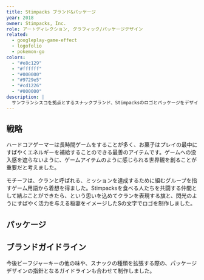 ```yaml
---
title: Stimpacks ブランド&パッケージ
year: 2018
owner: Stimpacks, Inc.
role: アートディレクション, グラフィック/パッケージデザイン
related:
  - googleplay-game-effect
  - logofolio
  - pokemon-go
colors:
  - "#e8c129"
  - "#ffffff"
  - "#000000"
  - "#9729e5"
  - "#cd1226"
  - "#000000"
description: |
  サンフランシスコを拠点とするスナックブランド、Stimpacksのロゴとパッケージをデザインしました。ターゲットはハードコアゲーマーで、StimpackとはFPSなどのゲームに登場する回復アイテムの名称です。その多くは注射器など医療用品のビジュアルであることが多いのですが、あくまで食べ物のブランドであることを意識し、シリアスにならないように気をつけました。最初のプロダクトはビーフジャーキーで、構想として今後他のスナックにも展開していくと聞き、商品ラインナップが拡張しても成り立つように設計しました。
---
```


## 戦略

ハードコアゲーマーは長時間ゲームをすることが多く、お菓子はプレイの最中にすばやくエネルギーを補給することのできる最善のアイテムです。ゲームへの没入感を遮らないように、ゲームアイテムのように感じられる世界観を創ることが重要だと考えました。

モチーフは、クランと呼ばれる、ミッションを達成するために組むグループを指すゲーム用語から着想を得ました。Stimpacksを食べる人たちを共闘する仲間として結ぶことができたら、という思いを込めてクランを表現する旗と、閃光のようにすばやく活力を与える稲妻をイメージしたSの文字でロゴを制作しました。

<work-media name="concept2.jpg" alt="ロゴコンセプト" />
<work-media name="logo.jpg" alt="ロゴ" />

<work-media name="badge.jpg" alt="ピンバッジ" caption="ソーシャルメディアのプロフィール用に、ロゴの稲妻部分のみを用いたバージョンも提供し、アイコンサイズが小さな場合でも、視認性が高く、印象づけることができるようにしました" />

## パッケージ

<work-media name="package01.jpg" alt="Original Beef Jerkyのパッケージデザイン" />
<work-media name="package02.jpg" alt="Peppered Beef Jerkyのパッケージデザイン" />
<work-media name="package03.jpg" alt="Teriyaki Beef Jerkyのパッケージデザイン" />
<work-media name="package04.jpg" alt="Potato Chipsのパッケージデザイン" />
<work-media name="package05.jpg" alt="Marshmallowsのパッケージデザイン" />

## ブランドガイドライン

今後ビーフジャーキーの他の味や、スナックの種類を拡張する際の、パッケージデザインの指針となるガイドラインも合わせて制作しました。

<work-media name="brandbook.jpg" alt="ブランドブック" />
<work-media name="brandbook2.jpg" alt="ブランドガイドライン" />
<work-media name="brandbook3.jpg" alt="横組みロゴのガイドライン" />
<work-media name="brandbook4.jpg" alt="タイポグラフィ" />
<work-media name="brandbook5.jpg" alt="パッケージの配色" />
